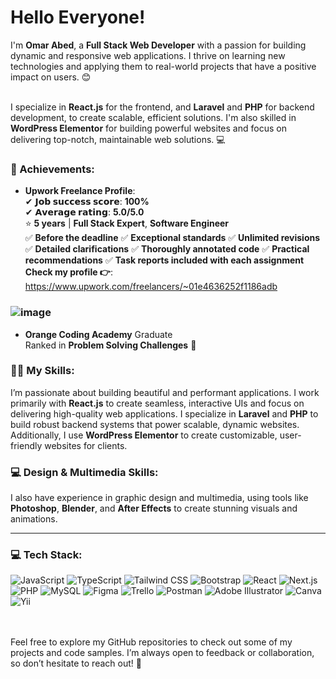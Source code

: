 # Hello Everyone!

I'm **Omar Abed**, a **Full Stack Web Developer** with a passion for building dynamic and responsive web applications. I thrive on learning new technologies and applying them to real-world projects that have a positive impact on users. 😊<br><br>

I specialize in **React.js** for the frontend, and **Laravel** and **PHP** for backend development, to create scalable, efficient solutions. I'm also skilled in **WordPress Elementor** for building powerful websites and focus on delivering top-notch, maintainable web solutions. 💻

### 🚀 Achievements:
- **Upwork Freelance Profile**:  
  ✔ **𝗝𝗼𝗯 𝘀𝘂𝗰𝗰𝗲𝘀𝘀 𝘀𝗰𝗼𝗿𝗲**: **100%**  
  ✔ **𝗔𝘃𝗲𝗿𝗮𝗴𝗲 𝗿𝗮𝘁𝗶𝗻𝗴**: **5.0/5.0**  
  ⭐ **5 years** | **Full Stack Expert**, **Software Engineer**  
  ✅ **Before the deadline** ✅ **Exceptional standards** ✅ **Unlimited revisions** ✅ **Detailed clarifications** ✅ **Thoroughly annotated code** ✅ **Practical recommendations** ✅ **Task reports included with each assignment**
  <br>
 **Check my profile 👉**: https://www.upwork.com/freelancers/~01e4636252f1186adb

### ![image](https://github.com/user-attachments/assets/e149d8fa-a072-4a1c-ab6b-35aea743b1b1)


- **Orange Coding Academy** Graduate  
  Ranked in **Problem Solving Challenges** 🏅
  
### :woman_technologist: My Skills:
I’m passionate about building beautiful and performant applications. I work primarily with **React.js** to create seamless, interactive UIs and focus on delivering high-quality web applications. I specialize in **Laravel** and **PHP** to build robust backend systems that power scalable, dynamic websites. Additionally, I use **WordPress Elementor** to create customizable, user-friendly websites for clients.

### 💻 Design & Multimedia Skills:
I also have experience in graphic design and multimedia, using tools like **Photoshop**, **Blender**, and **After Effects** to create stunning visuals and animations.

---

### 💻 Tech Stack:
![JavaScript](https://img.shields.io/badge/javascript-%23323330.svg?style=flat&logo=javascript&logoColor=%23F7DF1E) ![TypeScript](https://img.shields.io/badge/typescript-%23007ACC.svg?style=flat&logo=typescript&logoColor=white) ![Tailwind CSS](https://img.shields.io/badge/tailwindcss-%2300618C.svg?style=flat&logo=tailwind-css&logoColor=white) ![Bootstrap](https://img.shields.io/badge/bootstrap-%23563D7C.svg?style=flat&logo=bootstrap&logoColor=white) ![React](https://img.shields.io/badge/react-%2320232a.svg?style=flat&logo=react&logoColor=%2361DAFB) ![Next.js](https://img.shields.io/badge/next.js-%23000000.svg?style=flat&logo=next.js&logoColor=white) ![PHP](https://img.shields.io/badge/php-%23777BB4.svg?style=flat&logo=php&logoColor=white) ![MySQL](https://img.shields.io/badge/mysql-%2300f.svg?style=flat&logo=mysql&logoColor=white) ![Figma](https://img.shields.io/badge/figma-%23F24E1E.svg?style=flat&logo=figma&logoColor=white) ![Trello](https://img.shields.io/badge/Trello-%23026AA7.svg?style=flat&logo=Trello&logoColor=white) ![Postman](https://img.shields.io/badge/Postman-FF6C37?style=flat&logo=postman&logoColor=white) ![Adobe Illustrator](https://img.shields.io/badge/adobeillustrator-%23FF9A00.svg?style=flat&logo=adobeillustrator&logoColor=white) ![Canva](https://img.shields.io/badge/Canva-%2300C4CC.svg?style=flat&logo=Canva&logoColor=white) ![Yii](https://img.shields.io/badge/yii-%230178B4.svg?style=flat&logo=yii&logoColor=white)

<br><br>Feel free to explore my GitHub repositories to check out some of my projects and code samples. I’m always open to feedback or collaboration, so don’t hesitate to reach out! :white_heart:
